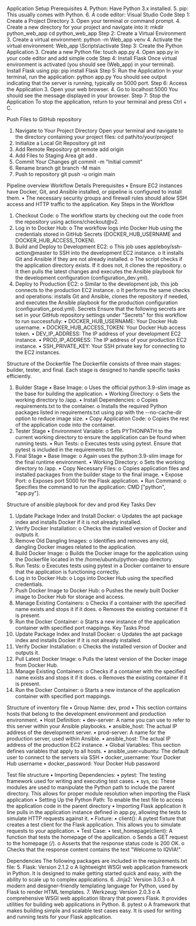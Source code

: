 Application Setup
Prerequisites
4.	Python: Have Python 3.x installed.
5.	pip: This usually comes with Python.
6.	A code editor: Visual Studio Code
Step 1: Create a Project Directory
3.	Open your terminal or command prompt.
4.	Create a new directory for your project and navigate into it:
mkdir python_web_app
cd python_web_app
Step 2: Create a Virtual Environment
3.	Create a virtual environment:
python -m Web_app venv
4.	Activate the virtual environment:
Web_app \Scripts\activate
Step 3: Create the Python Application
3.	Create a new Python file:
touch app.py
4.	Open app.py in your code editor and add simple code
Step 4: Install Flask
Once virtual environment is activated (you should see (Web_app) in your terminal).
Install Flask using pip:
pip install Flask
Step 5: Run the Application
In your terminal, run the application:
python app.py
You should see output indicating that the server is running, typically on 5000 port.
Step 6: Access the Application
3.	Open your web browser.
4.	Go to localhost:5000
You should see the message displayed in your browser.
Step 7: Stop the Application
To stop the application, return to your terminal and press Ctrl + C.

Push Files to GitHub repository
1. Navigate to Your Project Directory
Open your terminal and navigate to the directory containing your project files:
cd path/to/your/project
2. Initialize a Local Git Repository
git init
3. Add Remote Repository
git remote add origin <repository-url>
4. Add Files to Staging Area
git add .
5. Commit Your Changes
git commit -m "Initial commit"
6. Rename branch 
git branch -M main
7. Push to repository
git push -u origin main

Pipeline overview
Workflow Details
Prerequisites
•	Ensure EC2 instances have Docker, Git, and Ansible installed, or pipeline is configured to install them.
•	The necessary security groups and firewall rules should allow SSH access and HTTP traffic to the application.
Key Steps in the Workflow
1.	Checkout Code:
o	The workflow starts by checking out the code from the repository using actions/checkout@v2.
2.	Log in to Docker Hub:
o	The workflow logs into Docker Hub using the credentials stored in GitHub Secrets (DOCKER_HUB_USERNAME and DOCKER_HUB_ACCESS_TOKEN).
3.	Build and Deploy to Development EC2:
o	This job uses appleboy/ssh-action@master to SSH into the development EC2 instance.
o	It installs Git and Ansible if they are not already installed.
o	The script checks if the application directory exists. If it does not, it clones the repository.
o	It then pulls the latest changes and executes the Ansible playbook for the development configuration (configuration_dev.yml).
4.	Deploy to Production EC2:
o	Similar to the development job, this job connects to the production EC2 instance.
o	It performs the same checks and operations: installs Git and Ansible, clones the repository if needed, and executes the Ansible playbook for the production configuration (configuration_prod.yml).
Secrets 
Ensure that the following secrets are set in your GitHub repository settings under "Secrets" for this workflow to run successfully:
•	DOCKER_HUB_USERNAME: Your Docker Hub username.
•	DOCKER_HUB_ACCESS_TOKEN: Your Docker Hub access token.
•	DEV_IP_ADDRESS: The IP address of your development EC2 instance.
•	PROD_IP_ADDRESS: The IP address of your production EC2 instance.
•	SSH_PRIVATE_KEY: Your SSH private key for connecting to the EC2 instances.

Structure of the Dockerfile
The Dockerfile consists of three main stages: builder, tester, and final. Each stage is designed to handle specific tasks efficiently.
1. Builder Stage
•	Base Image:
o	Uses the official python:3.9-slim image as the base for building the application.
•	Working Directory:
o	Sets the working directory to /app.
•	Install Dependencies:
o	Copies requirements.txt to the container.
o	Installs the required Python packages listed in requirements.txt using pip with the --no-cache-dir option to reduce image size.
•	Copy Application Code:
o	Copies the rest of the application code into the container.
2. Tester Stage
•	Environment Variable:
o	Sets PYTHONPATH to the current working directory to ensure the application can be found when running tests.
•	Run Tests:
o	Executes tests using pytest. Ensure that pytest is included in the requirements.txt file.
3. Final Stage
•	Base Image:
o	Again uses the python:3.9-slim image for the final runtime environment.
•	Working Directory:
o	Sets the working directory to /app.
•	Copy Necessary Files:
o	Copies application files and installed packages from the builder stage to the final image.
•	Expose Port:
o	Exposes port 5000 for the Flask application.
•	Run Command:
o	Specifies the command to run the application: CMD ["python", "app.py"].

Structure of ansible playbook for dev and prod
Key Tasks Dev
1.	Update Package Index and Install Docker:
o	Updates the apt package index and installs Docker if it is not already installed.
2.	Verify Docker Installation:
o	Checks the installed version of Docker and outputs it.
3.	Remove Old Dangling Images:
o	Identifies and removes any old, dangling Docker images related to the application.
4.	Build Docker Image:
o	Builds the Docker image for the application using the Dockerfile located in the /home/ubuntu/python-app directory.
5.	Run Tests:
o	Executes tests using pytest in a Docker container to ensure that the application is functioning correctly.
6.	Log in to Docker Hub:
o	Logs into Docker Hub using the specified credentials.
7.	Push Docker Image to Docker Hub:
o	Pushes the newly built Docker image to Docker Hub for storage and access.
8.	Manage Existing Containers:
o	Checks if a container with the specified name exists and stops it if it does.
o	Removes the existing container if it is present.
9.	Run the Docker Container:
o	Starts a new instance of the application container with specified port mappings.
Key Tasks Prod
1.	Update Package Index and Install Docker:
o	Updates the apt package index and installs Docker if it is not already installed.
2.	Verify Docker Installation:
o	Checks the installed version of Docker and outputs it.
3.	Pull Latest Docker Image:
o	Pulls the latest version of the Docker image from Docker Hub.
4.	Manage Existing Containers:
o	Checks if a container with the specified name exists and stops it if it does.
o	Removes the existing container if it is present.
5.	Run the Docker Container:
o	Starts a new instance of the application container with specified port mappings.

Structure of inventory file
•  Group Name: dev, prod
•	This section contains hosts that belong to the development environment and production environment.
•  Host Definition:
•	dev-server: A name you can use to refer to this server within your Ansible playbooks.
•	ansible_host: The actual IP address of the development server.
•	prod-server: A name for the production server, used within Ansible.
•	ansible_host: The actual IP address of the production EC2 instance.
•  Global Variables: This section defines variables that apply to all hosts.
•	ansible_user=ubuntu: The default user to connect to the servers via SSH
•	docker_username: Your Docker Hub username 
•	docker_password: Your Docker Hub password 

Test file structure
•  Importing Dependencies:
•	pytest: The testing framework used for writing and executing test cases.
•	sys, os: These modules are used to manipulate the Python path to include the parent directory. This allows for proper module resolution when importing the Flask application
•  Setting Up the Python Path:
To enable the test file to access the application code in the parent directory
•  Importing Flask application
It line pulls in the application instance defined in app.py, allowing the tests to simulate HTTP requests against it.
•  Fixture:
•	client(): A pytest fixture that creates a test client for the Flask application. This allows you to simulate requests to your application.
•  Test Case:
•	test_homepage(client): A function that tests the homepage of the application.
o	Sends a GET request to the homepage (/).
o	Asserts that the response status code is 200 OK.
o	Checks that the response content contains the text "Welcome to IQVIA!".

Dependencies
The following packages are included in the requirements.txt file:
5.	Flask: Version 2.1.2
o	A lightweight WSGI web application framework in Python. It is designed to make getting started quick and easy, with the ability to scale up to complex applications.
6.	Jinja2: Version 3.0.3
o	A modern and designer-friendly templating language for Python, used by Flask to render HTML templates.
7.	Werkzeug: Version 2.0.3
o	A comprehensive WSGI web application library that powers Flask. It provides utilities for building web applications in Python.
8.	pytest
o	A framework that makes building simple and scalable test cases easy. It is used for writing and running tests for your Flask application.

